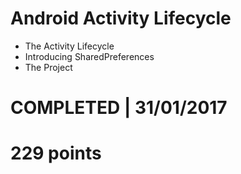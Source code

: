 # Android Activity Lifecycle
- The Activity Lifecycle 
- Introducing SharedPreferences 
- The Project 

# COMPLETED | 31/01/2017
# 229 points

